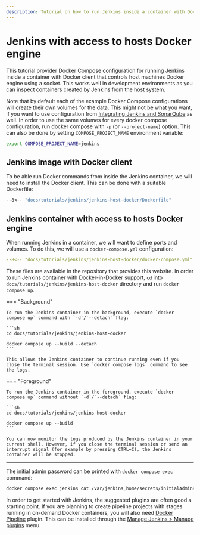 ```yaml
---
description: Tutorial on how to run Jenkins inside a container with Docker client that controls host machines Docker engine using a socket.
---
```


# Jenkins with access to hosts Docker engine

This tutorial provider Docker Compose configuration for running Jenkins inside a container with Docker client that controls host machines Docker engine using a socket. This works well in development environments as you can inspect containers created by Jenkins from the host system.

Note that by default each of the example Docker Compose configurations will create their own volumes for the data. This might not be what you want, if you want to use configuration from [Integrating Jenkins and SonarQube](../sonarqube-jenkins/README.md) as well. In order to use the same volumes for every docker compose configuration, run docker compose with `-p` (or `--project-name`) option. This can also be done by setting `COMPOSE_PROJECT_NAME` environment variable:

```sh
export COMPOSE_PROJECT_NAME=jenkins
```

## Jenkins image with Docker client

To be able run Docker commands from inside the Jenkins container, we will need to install the Docker client. This can be done with a suitable Dockerfile:

```Dockerfile title="Dockerfile"
--8<-- "docs/tutorials/jenkins/jenkins-host-docker/Dockerfile"
```

## Jenkins container with access to hosts Docker engine

When running Jenkins in a container, we will want to define ports and volumes. To do this, we will use a `docker-compose.yml` configuration:

```yaml title="docker-compose.yml"
--8<-- "docs/tutorials/jenkins/jenkins-host-docker/docker-compose.yml"
```

These files are available in the repository that provides this website. In order to run Jenkins container with Docker-in-Docker support, `cd` into `docs/tutorials/jenkins/jenkins-host-docker` directory and run `docker compose up`.

=== "Background"

    To run the Jenkins container in the background, execute `docker compose up` command with `-d`/`--detach` flag:

    ```sh
    cd docs/tutorials/jenkins/jenkins-host-docker

    docker compose up --build --detach
    ```

    This allows the Jenkins container to continue running even if you close the terminal session. Use `docker compose logs` command to see the logs.

=== "Foreground"

    To run the Jenkins container in the foreground, execute `docker compose up` command without `-d`/`--detach` flag:

    ```sh
    cd docs/tutorials/jenkins/jenkins-host-docker

    docker compose up --build
    ```

    You can now monitor the logs produced by the Jenkins container in your current shell. However, if you close the terminal session or send an interrupt signal (for example by pressing CTRL+C), the Jenkins container will be stopped.

---

The initial admin password can be printed with `docker compose exec` command:

```sh
docker compose exec jenkins cat /var/jenkins_home/secrets/initialAdminPassword
```

In order to get started with Jenkins, the suggested plugins are often good a starting point. If you are planning to create pipeline projects with stages running in on-demand Docker containers, you will also need [Docker Pipeline](https://plugins.jenkins.io/docker-workflow/) plugin. This can be installed through the [Manage Jenkins > Manage plugins](http://localhost:8080/pluginManager/available) menu.
